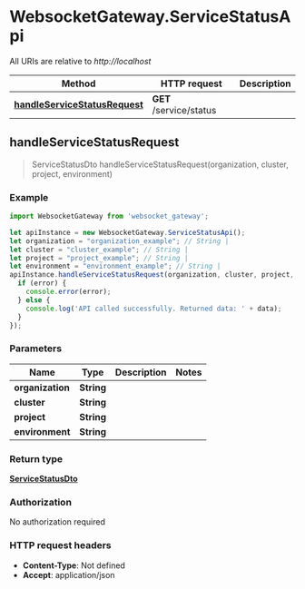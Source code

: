 # WebsocketGateway.ServiceStatusApi

All URIs are relative to *http://localhost*

Method | HTTP request | Description
------------- | ------------- | -------------
[**handleServiceStatusRequest**](ServiceStatusApi.md#handleServiceStatusRequest) | **GET** /service/status | 



## handleServiceStatusRequest

> ServiceStatusDto handleServiceStatusRequest(organization, cluster, project, environment)



### Example

```javascript
import WebsocketGateway from 'websocket_gateway';

let apiInstance = new WebsocketGateway.ServiceStatusApi();
let organization = "organization_example"; // String | 
let cluster = "cluster_example"; // String | 
let project = "project_example"; // String | 
let environment = "environment_example"; // String | 
apiInstance.handleServiceStatusRequest(organization, cluster, project, environment, (error, data, response) => {
  if (error) {
    console.error(error);
  } else {
    console.log('API called successfully. Returned data: ' + data);
  }
});
```

### Parameters


Name | Type | Description  | Notes
------------- | ------------- | ------------- | -------------
 **organization** | **String**|  | 
 **cluster** | **String**|  | 
 **project** | **String**|  | 
 **environment** | **String**|  | 

### Return type

[**ServiceStatusDto**](ServiceStatusDto.md)

### Authorization

No authorization required

### HTTP request headers

- **Content-Type**: Not defined
- **Accept**: application/json

